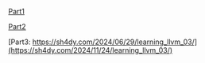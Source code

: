  [Part1](https://sh4dy.com/2024/06/29/learning_llvm_01/)
<br>

[Part2](https://sh4dy.com/2024/07/06/learning_llvm_02/)
<br>

[Part3: https://sh4dy.com/2024/06/29/learning_llvm_03/](https://sh4dy.com/2024/11/24/learning_llvm_03/)
